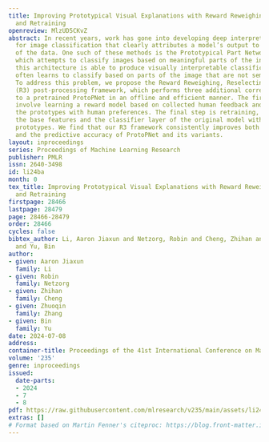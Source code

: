 ```yaml
---
title: Improving Prototypical Visual Explanations with Reward Reweighing, Reselection,
  and Retraining
openreview: MlzUD5CKvZ
abstract: In recent years, work has gone into developing deep interpretable methods
  for image classification that clearly attributes a model’s output to specific features
  of the data. One such of these methods is the Prototypical Part Network (ProtoPNet),
  which attempts to classify images based on meaningful parts of the input. While
  this architecture is able to produce visually interpretable classifications, it
  often learns to classify based on parts of the image that are not semantically meaningful.
  To address this problem, we propose the Reward Reweighing, Reselecting, and Retraining
  (R3) post-processing framework, which performs three additional corrective updates
  to a pretrained ProtoPNet in an offline and efficient manner. The first two steps
  involve learning a reward model based on collected human feedback and then aligning
  the prototypes with human preferences. The final step is retraining, which realigns
  the base features and the classifier layer of the original model with the updated
  prototypes. We find that our R3 framework consistently improves both the interpretability
  and the predictive accuracy of ProtoPNet and its variants.
layout: inproceedings
series: Proceedings of Machine Learning Research
publisher: PMLR
issn: 2640-3498
id: li24ba
month: 0
tex_title: Improving Prototypical Visual Explanations with Reward Reweighing, Reselection,
  and Retraining
firstpage: 28466
lastpage: 28479
page: 28466-28479
order: 28466
cycles: false
bibtex_author: Li, Aaron Jiaxun and Netzorg, Robin and Cheng, Zhihan and Zhang, Zhuoqin
  and Yu, Bin
author:
- given: Aaron Jiaxun
  family: Li
- given: Robin
  family: Netzorg
- given: Zhihan
  family: Cheng
- given: Zhuoqin
  family: Zhang
- given: Bin
  family: Yu
date: 2024-07-08
address:
container-title: Proceedings of the 41st International Conference on Machine Learning
volume: '235'
genre: inproceedings
issued:
  date-parts:
  - 2024
  - 7
  - 8
pdf: https://raw.githubusercontent.com/mlresearch/v235/main/assets/li24ba/li24ba.pdf
extras: []
# Format based on Martin Fenner's citeproc: https://blog.front-matter.io/posts/citeproc-yaml-for-bibliographies/
---
```

